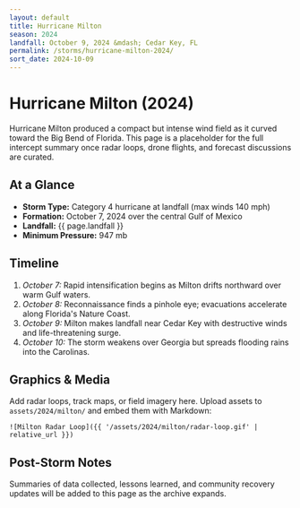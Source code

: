 ```yaml
---
layout: default
title: Hurricane Milton
season: 2024
landfall: October 9, 2024 &mdash; Cedar Key, FL
permalink: /storms/hurricane-milton-2024/
sort_date: 2024-10-09
---
```


# Hurricane Milton (2024)

Hurricane Milton produced a compact but intense wind field as it curved toward the Big Bend of Florida. This page is a placeholder for the full intercept summary once radar loops, drone flights, and forecast discussions are curated.

## At a Glance

- **Storm Type:** Category 4 hurricane at landfall (max winds 140 mph)
- **Formation:** October 7, 2024 over the central Gulf of Mexico
- **Landfall:** {{ page.landfall }}
- **Minimum Pressure:** 947 mb

## Timeline

1. *October 7:* Rapid intensification begins as Milton drifts northward over warm Gulf waters.
2. *October 8:* Reconnaissance finds a pinhole eye; evacuations accelerate along Florida's Nature Coast.
3. *October 9:* Milton makes landfall near Cedar Key with destructive winds and life-threatening surge.
4. *October 10:* The storm weakens over Georgia but spreads flooding rains into the Carolinas.

## Graphics & Media

Add radar loops, track maps, or field imagery here. Upload assets to `assets/2024/milton/` and embed them with Markdown:

```
![Milton Radar Loop]({{ '/assets/2024/milton/radar-loop.gif' | relative_url }})
```

## Post-Storm Notes

Summaries of data collected, lessons learned, and community recovery updates will be added to this page as the archive expands.
